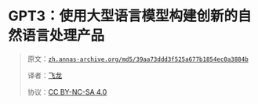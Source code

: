 # GPT3：使用大型语言模型构建创新的自然语言处理产品

> 原文：[`zh.annas-archive.org/md5/39aa73ddd3f525a677b1854ec0a3884b`](https://zh.annas-archive.org/md5/39aa73ddd3f525a677b1854ec0a3884b)
> 
> 译者：[飞龙](https://github.com/wizardforcel)
> 
> 协议：[CC BY-NC-SA 4.0](http://creativecommons.org/licenses/by-nc-sa/4.0/)